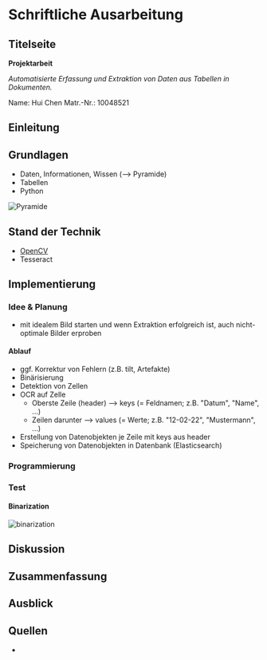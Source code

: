 # Schriftliche Ausarbeitung

## Titelseite

**Projektarbeit**

*Automatisierte Erfassung und Extraktion von Daten aus Tabellen in Dokumenten.*

Name: Hui Chen
Matr.-Nr.: 10048521

## Einleitung

## Grundlagen

- Daten, Informationen, Wissen (--> Pyramide)
- Tabellen
- Python

![Pyramide](_images/wissenspyramide_derwirtschaftsinformatiker.png)

## Stand der Technik

- [OpenCV][1]
- Tesseract

## Implementierung

### Idee & Planung

- mit idealem Bild starten und wenn Extraktion erfolgreich ist, auch nicht-optimale Bilder erproben

#### Ablauf

- ggf. Korrektur von Fehlern (z.B. tilt, Artefakte)
- Binärisierung
- Detektion von Zellen
- OCR auf Zelle
  - Oberste Zeile (header) --> keys (= Feldnamen; z.B. "Datum", "Name", ...)
  - Zeilen darunter --> values (= Werte; z.B. "12-02-22", "Mustermann", ...)
- Erstellung von Datenobjekten je Zeile mit keys aus header
- Speicherung von Datenobjekten in Datenbank (Elasticsearch)

### Programmierung

### Test

#### Binarization

![binarization](_images/binarization_test.png)

## Diskussion

## Zusammenfassung

## Ausblick

## Quellen

- [1]: <https://de.wikipedia.org/wiki/OpenCV>
